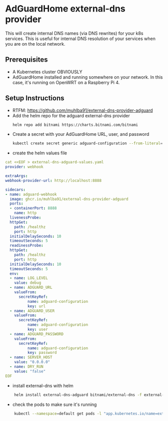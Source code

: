 # AdGuardHome external-dns provider

This will create internal DNS names (via DNS rewrites) for your k8s services.  This is useful for internal DNS resolution of your services when you are on the local network.

## Prerequisites

- A Kubernetes cluster OBVIOUSLY
- AdGuardHome installed and running somewhere on your network.  In this case, it's running on OpenWRT on a Raspberry Pi 4.
  
## Setup Instructions

- RTFM: https://github.com/muhlba91/external-dns-provider-adguard
- Add the helm repo for the adguard external-dns provider
  ```sh
  helm repo add bitnami https://charts.bitnami.com/bitnami
  ```
- Create a secret with your AdGuardHome URL, user, and password
  ```sh
  kubectl create secret generic adguard-configuration --from-literal=url='http://10.10.101.1:8080' --from-literal=user='root' --from-literal=password='password'
    ```
- create the helm values file
```yaml
cat <<EOF > external-dns-adguard-values.yaml
provider: webhook

extraArgs:
webhook-provider-url: http://localhost:8888

sidecars:
- name: adguard-webhook
  image: ghcr.io/muhlba91/external-dns-provider-adguard
  ports:
  - containerPort: 8888
    name: http
  livenessProbe:
  httpGet:
    path: /healthz
    port: http
  initialDelaySeconds: 10
  timeoutSeconds: 5
  readinessProbe:
  httpGet:
    path: /healthz
    port: http
  initialDelaySeconds: 10
  timeoutSeconds: 5
  env:
  - name: LOG_LEVEL
    value: debug
  - name: ADGUARD_URL
    valueFrom:
      secretKeyRef:
          name: adguard-configuration
          key: url
  - name: ADGUARD_USER
    valueFrom:
      secretKeyRef:
          name: adguard-configuration
          key: user
  - name: ADGUARD_PASSWORD
    valueFrom:
      secretKeyRef:
          name: adguard-configuration
          key: password
  - name: SERVER_HOST
    value: "0.0.0.0" 
  - name: DRY_RUN
    value: "false"  
EOF
```

- install external-dns with helm

```sh
    helm install external-dns-adguard bitnami/external-dns -f external-dns-adguard-values.yaml
```

- check the pods to make sure it's running

```sh
    kubectl --namespace=default get pods -l "app.kubernetes.io/name=external-dns,app.kubernetes.io/instance=external-dns-adguard"
```